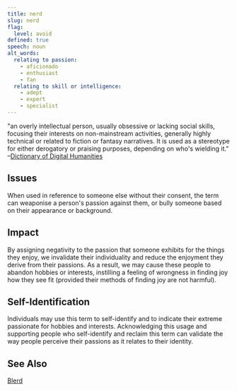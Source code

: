 ```yaml
---
title: nerd
slug: nerd
flag:
  level: avoid
defined: true
speech: noun
alt_words:
  relating to passion:
    - aficionado
    - enthusiast
    - fan
  relating to skill or intelligence:
    - adept
    - expert
    - specialist
---
```


"an overly intellectual person, usually obsessive or lacking social skills, focusing their interests on non-mainstream activities, generally highly technical or related to fiction or fantasy narratives. It is used as a stereotype for either derogatory or praising purposes, depending on who's wielding it."
–[Dictionary of Digital Humanities](https://medium.com/dictionary-of-digital-humanities/nerd-b7d61b6f536e)

## Issues

When used in reference to someone else without their consent, the term can weaponise a person's passion against them, or bully someone based on their appearance or background.

## Impact

By assigning negativity to the passion that someone exhibits for the things they enjoy, we invalidate their individuality and reduce the enjoyment they derive from their passions. As a result, we may cause these people to abandon hobbies or interests, instilling a feeling of wrongness in finding joy how they see fit (provided their methods of finding joy are not harmful).

## Self-Identification

Individuals may use this term to self-identify and to indicate their extreme passionate for hobbies and interests. Acknowledging this usage and supporting people who self-identify and reclaim this term can validate the way people perceive their passions as it relates to their identity.

## See Also

[Blerd](/definitions/blerd)
